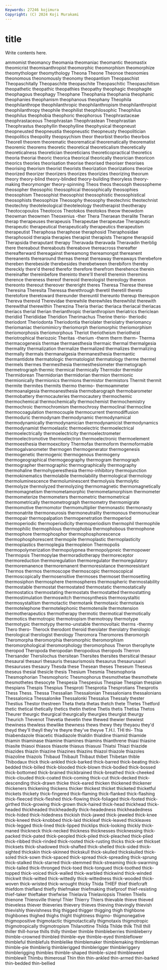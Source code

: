 ```yaml
---
Keywords: 27246 kojimura
Copyright: (C) 2024 Koji Murakami
---
```


# title

Write contents here.



ammomist theomancy theomania theomaniac theomantic
theomastix theomicrist theomisanthropist theomorphic theomorphism theomorphize theomythologer theomythology Theona Theone
Theonoe theonomies theonomous theonomously theonomy theopantism Theopaschist Theopaschitally Theopaschite theopaschite
Theopaschitic Theopaschitism theopathetic theopathic theopathies theopathy theophagic theophagite theophagous theophagy
Theophane Theophania theophania theophanic theophanies theophanism theophanous theophany Theophila theophilanthrope
theophilanthropic theophilanthropism theophilanthropist theophilanthropy theophile theophilist theophilosophic Theophilus theophilus theophobia
theophoric theophorous Theophrastaceae theophrastaceous Theophrastan Theophrastean Theophrastian Theophrastus theophyllin theophylline
theophysical theopneust theopneusted theopneustia theopneustic theopneusty theopolitician theopolitics theopolity theopsychism
theor theorbist theorbo theorbos Theorell theorem theorematic theorematical theorematically theorematist
theoremic theorems theoretic theoretical theoreticalism theoretically theoreticalness theoretician theoreticians theoreticopractical
theoretics theoria theoriai theoric theorica theorical theorically theorician theoricon theorics
theories theorisation theorise theorised theoriser theorises theorising theorism theorist theorists
theorization theorizations theorize theorized theorizer theorizers theorizes theorizies theorizing theorum
theory theory-blind theory-blinded theory-building theoryless theory-making theorymonger theory-spinning Theos theos
theosoph theosopheme theosopher theosophic theosophical theosophically theosophies theosophism Theosophist theosophist
theosophistic theosophistical theosophists theosophize Theosophy theosophy theotechnic theotechnist theotechny theoteleological
theoteleology theotherapist theotherapy Theotocopoulos Theotocos Theotokos theotokos theow theowdom theowman
theowmen Theoxenius -ther Thera Theraean theralite Theran therap therapeuses therapeusis
Therapeutae therapeutae Therapeutic therapeutic therapeutical therapeutically therapeutics therapeutism therapeutist Theraphosa
theraphose theraphosid Theraphosidae theraphosoid therapia therapies therapist therapists Therapne therapsid
Therapsida theraputant therapy Theravada theravada Theravadin therblig there thereabout thereabouts
thereabove thereacross thereafter thereafterward thereagainst thereamong thereamongst thereanent thereanents therearound
thereas thereat thereaway thereaways therebefore thereben therebeside therebesides therebetween therebiforn
thereby thereckly there'd thered therefor therefore therefrom therehence therein thereinafter
thereinbefore thereinto there'll therell theremin theremins therence thereness thereof thereoid
thereologist thereology thereon thereonto thereout thereover thereright theres Theresa Therese
therese Theresina Theresita Theressa therethrough theretil theretill thereto theretofore theretoward
thereunder thereuntil thereunto thereup thereupon Thereva therevid Therevidae therewhile therewhiles
therewhilst therewith therewithal therewithin Therezina Theria theriac theriaca theriacal theriacas
theriacs therial therian therianthropic therianthropism theriatrics thericlean theridiid Theridiidae Theridion
Therimachus Therine therio- theriodic theriodont Theriodonta Theriodontia theriolater theriolatry theriomancy
theriomaniac theriomimicry theriomorph theriomorphic theriomorphism theriomorphosis theriomorphous Theriot theriotheism theriotheist
theriotrophical theriozoic Theritas -therium -therm therm therm- Therma thermacogenesis thermae
thermaesthesia thermaic thermal thermalgesia thermality thermalization thermalize thermalized thermalizes thermalizing
thermally thermals thermanalgesia thermanesthesia thermantic thermantidote thermatologic thermatologist thermatology therme
thermel thermels thermes thermesthesia thermesthesiometer thermetograph thermetrograph thermic thermical thermically
Thermidor thermidor Thermidorean Thermidorian thermidorian thermion thermionic thermionically thermionics thermions
thermistor thermistors Thermit thermit thermite thermites thermits thermo thermo- thermoammeter
thermoanalgesia thermoanesthesia thermobarograph thermobarometer thermobattery thermocauteries thermocautery thermochemic thermochemical thermochemically
thermochemist thermochemistry thermochroic thermochromism thermochrosy thermoclinal thermocline thermocoagulation thermocouple thermocurrent
thermodiffusion thermoduric thermodynam thermodynamic thermodynamical thermodynamically thermodynamician thermodynamicist thermodynamics thermodynamist
thermoelastic thermoelectric thermoelectrical thermoelectrically thermoelectricity thermoelectrometer thermoelectromotive thermoelectron thermoelectronic thermoelement
thermoesthesia thermoexcitory Thermofax thermoform thermoformable thermogalvanometer thermogen thermogenerator thermogenesis thermogenetic
thermogenic thermogenous thermogeny thermogeographical thermogeography thermogram thermograph thermographer thermographic thermographically
thermography thermohaline thermohyperesthesia thermo-inhibitory thermojunction thermokinematics thermolabile thermolability thermological thermology
thermoluminescence thermoluminescent thermolysis thermolytic thermolyze thermolyzed thermolyzing thermomagnetic thermomagnetically thermomagnetism
thermometamorphic thermometamorphism thermometer thermometerize thermometers thermometric thermometrical thermometrically thermometrograph thermometry
thermomigrate thermomotive thermomotor thermomultiplier thermonastic thermonasty thermonatrite thermoneurosis thermoneutrality thermonous
thermonuclear thermopair thermopalpation thermopenetration thermoperiod thermoperiodic thermoperiodicity thermoperiodism thermophil thermophile
thermophilic thermophilous thermophobia thermophobous thermophone thermophore thermophosphor thermophosphorescence thermophosphorescent thermopile
thermoplastic thermoplasticity thermoplastics thermoplegia thermopleion Thermopolis thermopolymerization thermopolypnea thermopolypneic thermopower
Thermopsis Thermopylae thermoradiotherapy thermoreceptor thermoreduction thermoregulation thermoregulator thermoregulatory thermoremanence thermoremanent
thermoresistance thermoresistant Thermos thermos thermoscope thermoscopic thermoscopical thermoscopically thermosensitive thermoses
thermoset thermosetting thermosiphon thermosphere thermospheres thermospheric thermostability thermostable thermostat thermostated
thermostatic thermostatically thermostatics thermostating thermostats thermostatted thermostatting thermostimulation thermoswitch thermosynthesis
thermosystaltic thermosystaltism thermotactic thermotank thermotaxic thermotaxis thermotelephone thermotelephonic thermotensile thermotension
thermotherapeutics thermotherapy thermotic thermotical thermotically thermotics thermotropic thermotropism thermotropy thermotype
thermotypic thermotypy thermo-unstable thermovoltaic therms -thermy Thero thero- Therock therodont
theroid therolater therolatry therologic therological therologist therology Theromora Theromores theromorph
Theromorpha theromorphia theromorphic theromorphism theromorphological theromorphology theromorphous Theron therophyte theropod
Theropoda theropodan theropodous theropods Therron Thersander Thersilochus thersitean Thersites thersites
thersitical thesaur thesaural thesauri thesauris thesaurismosis thesaurus thesaurusauri thesauruses thesaury
Thesda these Thesean theses Theseum Theseus theseus thesial thesicle thesis
Thesium Thesmia Thesmophoria Thesmophorian Thesmophoric Thesmophorus thesmothetae thesmothete thesmothetes thesocyte
Thespesia Thespesius Thespiae Thespian thespian thespians Thespis Thespius Thesproti Thesprotia
Thesprotians Thesprotis Thess Thess. Thessa Thessalian Thessalonian Thessalonians thessalonians Thessalonica
Thessalonike Thessalonki Thessalus Thessaly thester Thestius Thestor thestreen Theta theta
thetas thetch thete Thetes Thetford thetic thetical thetically thetics thetin
thetine Thetis thetis Thetisa Thetos Theurer theurgic theurgical theurgically theurgies
theurgist theurgy Theurich Thevenot Thevetia thevetin thew thewed thewier thewiest
thewiness thewless thewlike thewness thews thewy they theyaou they'd theyd
they'll theyll they're theyre they've theyve T.H.I. THI thi- Thia
thiabendazole thiacetic thiadiazole thialdin thialdine thiamid thiamide thiamin thiaminase thiamine
thiamines thiamins thianthrene thiasi thiasine thiasite thiasoi thiasos thiasote thiasus
thiasusi Thiatsi Thiazi thiazide thiazides thiazin thiazine thiazines thiazins thiazol
thiazole thiazoles thiazoline thiazols Thibaud Thibault Thibaut thibet Thibetan thible
Thibodaux thick thick-ankled thick-barked thick-barred thick-beating thick-bedded thick-billed thick-blooded thick-blown
thick-bodied thick-bossed thick-bottomed thick-brained thickbrained thick-breathed thick-cheeked thick-clouded thick-coated thick-coming
thick-cut thick-decked thick-descending thick-drawn thicke thick-eared thicken thickened thickener thickeners
thickening thickens thicker thickest thicket thicketed thicketful thickets thickety thick-fingered
thick-flaming thick-flanked thick-flashing thick-fleeced thick-fleshed thick-flowing thick-foliaged thick-footed thick-girthed thick-growing
thick-grown thick-haired thick-head thickhead thick-headed thickheaded thickheadedly thick-headedness thickheadedness thick-hided
thick-hidedness thickish thick-jawed thick-jeweled thick-knee thick-kneed thick-knobbed thick-laid thickleaf thick-leaved
thickleaves thick-legged thick-lined thick-lipped thicklips thick-looking thickly thick-maned thickneck thick-necked
thickness thicknesses thicknessing thick-packed thick-pated thick-peopled thick-piled thick-pleached thick-plied thick-ribbed
thick-rinded thick-rooted thick-rusting thicks thick-set thickset thicksets thick-shadowed thick-shafted thick-shelled
thick-sided thick-sighted thickskin thick-skinned thickskull thick-skulled thickskulled thick-soled thick-sown thick-spaced
thick-spread thick-spreading thick-sprung thick-stalked thick-starred thick-stemmed thick-streaming thick-swarming thick-tailed thick-thronged
thick-toed thick-tongued thick-toothed thick-topped thick-voiced thick-walled thick-warbled thickwind thick-winded thickwit
thick-witted thick-wittedly thick-wittedness thick-wooded thick-woven thick-wristed thick-wrought thicky Thida THIEF
thief thiefcraft thiefdom thiefland thiefly thiefmaker thiefmaking thiefproof thief-resisting thief-taker
thieftaker thiefwise Thielavia Thielaviopsis Thielen Thiells thienone Thiensville thienyl Thier
Thierry Thiers thievable thieve thieved thieveless thiever thieveries thievery thieves
thieving thievingly thievish thievishly thievishness thig thigged thigger thigging thigh
thighbone thighbones thighed thighs thight thightness thigmo- thigmonegative thigmopositive thigmotactic
thigmotactically thigmotaxis thigmotropic thigmotropically thigmotropism Thilanottine Thilda Thilde thilk Thill
thill thiller thill-horse thills thilly thimber thimble thimbleberries thimbleberry thimble-crowned
thimbled thimble-eye thimble-eyed thimbleflower thimbleful thimblefuls thimblelike thimblemaker thimblemaking thimbleman
thimble-pie thimblerig thimblerigged thimblerigger thimbleriggery thimblerigging thimbles thimble-shaped thimble-sized thimbleweed
thimblewit Thimbu thimerosal Thin thin thin-ankled thin-armed thin-barked thin-bedded thin-bellied

